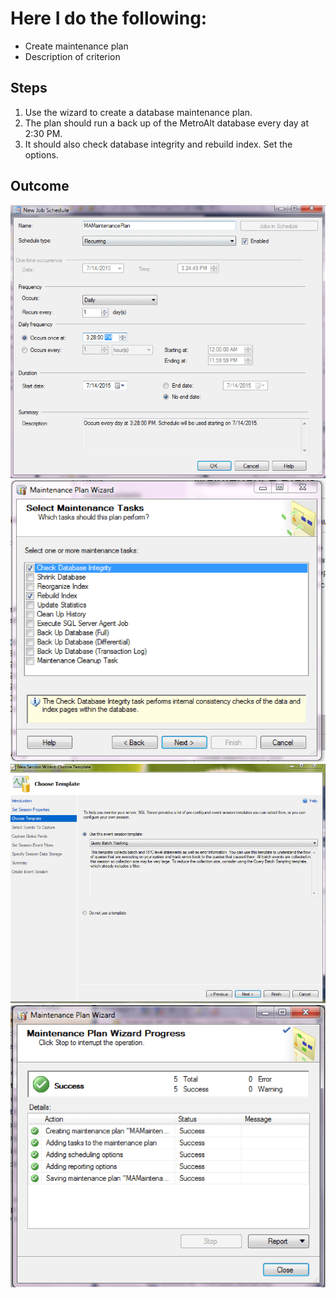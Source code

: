 #  Here I do the following:
* Create maintenance plan
* Description of criterion


## Steps
1. Use the wizard to create a database maintenance plan. 
2. The plan should run a back up of the MetroAlt database every day at 2:30 PM. 
3. It should also check database integrity and rebuild index. Set the options.

## Outcome
![Step 1](/images/Maintenance-Plan/mp1.png)
![Step 2](/images/Maintenance-Plan/mp2.png)
![Step 3](/images/Maintenance-Plan/mp3.png)
![Step 4](/images/Maintenance-Plan/mp4.png)


